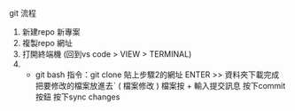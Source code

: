 git 流程
1. 新建repo 新專案
2. 複製repo 網址
3. 打開終端機 (回到vs code > VIEW > TERMINAL)
4. + git bash
指令：git clone 貼上步驟2的網址 ENTER >> 資料夾下載完成
把要修改的檔案放進去ˋ
( 檔案修改 )
檔案按 + 輸入提交訊息
按下commit 按鈕
按下sync changes

